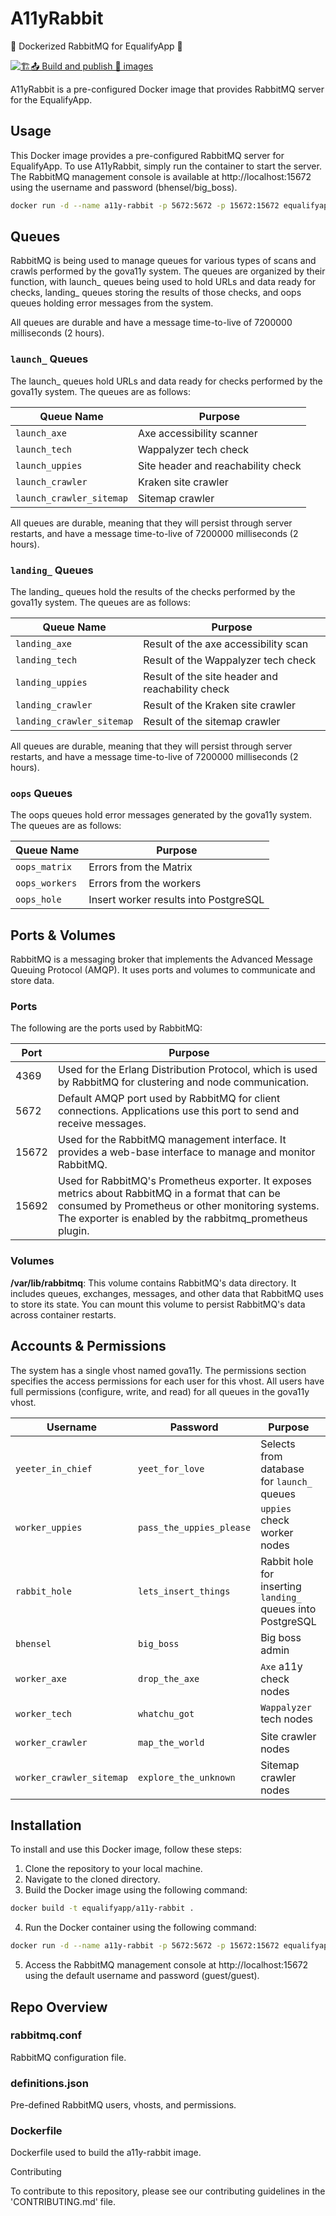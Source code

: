 # A11yRabbit
🐰 Dockerized RabbitMQ for EqualifyApp 🐰

[![🏗️📤 Build and publish 🐳 images](https://github.com/EqualifyApp/a11y-rabbit/actions/workflows/containerize.yml/badge.svg)](https://github.com/EqualifyApp/a11y-rabbit/actions/workflows/containerize.yml)

A11yRabbit is a pre-configured Docker image that provides RabbitMQ server for the EqualifyApp.



## Usage

This Docker image provides a pre-configured RabbitMQ server for EqualifyApp. To use A11yRabbit, simply run the container to start the server. The RabbitMQ management console is available at http://localhost:15672 using the username and password (bhensel/big_boss).

```sh
docker run -d --name a11y-rabbit -p 5672:5672 -p 15672:15672 equalifyapp/a11y-rabbit
```


## Queues
RabbitMQ is being used to manage queues for various types of scans and crawls performed by the gova11y system. The queues are organized by their function, with launch_ queues being used to hold URLs and data ready for checks, landing_ queues storing the results of those checks, and oops queues holding error messages from the system.

All queues are durable and have a message time-to-live of 7200000 milliseconds (2 hours).

### `launch_` Queues
The launch_ queues hold URLs and data ready for checks performed by the gova11y system. The queues are as follows:

| Queue Name | Purpose |
| --- | --- |
| `launch_axe` | Axe accessibility scanner |
| `launch_tech` | Wappalyzer tech check |
| `launch_uppies` | Site header and reachability check |
| `launch_crawler` | Kraken site crawler |
| `launch_crawler_sitemap` | Sitemap crawler |

All queues are durable, meaning that they will persist through server restarts, and have a message time-to-live of 7200000 milliseconds (2 hours).

### `landing_` Queues
The landing_ queues hold the results of the checks performed by the gova11y system. The queues are as follows:

| Queue Name | Purpose |
| --- | --- |
| `landing_axe` | Result of the axe accessibility scan |
| `landing_tech` | Result of the Wappalyzer tech check |
| `landing_uppies` | Result of the site header and reachability check |
| `landing_crawler` | Result of the Kraken site crawler |
| `landing_crawler_sitemap` | Result of the sitemap crawler |

All queues are durable, meaning that they will persist through server restarts, and have a message time-to-live of 7200000 milliseconds (2 hours).

### `oops` Queues
The oops queues hold error messages generated by the gova11y system. The queues are as follows:

| Queue Name | Purpose |
| --- | --- |
| `oops_matrix` | Errors from the Matrix |
| `oops_workers` | Errors from the workers |
| `oops_hole` | Insert worker results into PostgreSQL |


## Ports & Volumes
RabbitMQ is a messaging broker that implements the Advanced Message Queuing Protocol (AMQP). It uses ports and volumes to communicate and store data.


### Ports
The following are the ports used by RabbitMQ:

| Port   | Purpose                                                                                                     |
|--------|------------------------------------------------------------------------------------------------------------|
| 4369   | Used for the Erlang Distribution Protocol, which is used by RabbitMQ for clustering and node communication. |
| 5672   | Default AMQP port used by RabbitMQ for client connections. Applications use this port to send and receive messages. |
| 15672  | Used for the RabbitMQ management interface. It provides a web-base interface to manage and monitor RabbitMQ. |
| 15692  | Used for RabbitMQ's Prometheus exporter. It exposes metrics about RabbitMQ in a format that can be consumed by Prometheus or other monitoring systems. The exporter is enabled by the rabbitmq_prometheus plugin. |


### Volumes

**/var/lib/rabbitmq**: This volume contains RabbitMQ's data directory. It includes queues, exchanges, messages, and other data that RabbitMQ uses to store its state. You can mount this volume to persist RabbitMQ's data across container restarts.

## Accounts & Permissions
The system has a single vhost named gova11y. The permissions section specifies the access permissions for each user for this vhost. All users have full permissions (configure, write, and read) for all queues in the gova11y vhost.

| Username                 | Password                  | Purpose                                                 | Permissions                               |
|--------------------------|---------------------------|-------------------------------------------------------|-------------------------------------------|
| `yeeter_in_chief`        | `yeet_for_love`           | Selects from database for `launch_` queues              | `configure`, `write`, `read`              |
| `worker_uppies`          | `pass_the_uppies_please`  | `uppies` check worker nodes                            | `configure`, `write`, `read`              |
| `rabbit_hole`            | `lets_insert_things`      | Rabbit hole for inserting `landing_` queues into PostgreSQL | `configure`, `write`, `read`        |
| `bhensel`                | `big_boss`                | Big boss admin                                          | `configure`, `write`, `read`              |
| `worker_axe`             | `drop_the_axe`            | `Axe` a11y check nodes                                  | `configure`, `write`, `read`              |
| `worker_tech`            | `whatchu_got`             | `Wappalyzer` tech nodes                                 | `configure`, `write`, `read`              |
| `worker_crawler`         | `map_the_world`           | Site crawler nodes                                      | `configure`, `write`, `read`              |
| `worker_crawler_sitemap` | `explore_the_unknown`     | Sitemap crawler nodes                                   | `configure`, `write`, `read`              |




## Installation

To install and use this Docker image, follow these steps:

1. Clone the repository to your local machine.
2. Navigate to the cloned directory.
3. Build the Docker image using the following command:
```sh
docker build -t equalifyapp/a11y-rabbit .
```
4. Run the Docker container using the following command:
```bash
docker run -d --name a11y-rabbit -p 5672:5672 -p 15672:15672 equalifyapp/a11y-rabbit
```
5. Access the RabbitMQ management console at http://localhost:15672 using the default username and password (guest/guest).

## Repo Overview

### rabbitmq.conf
RabbitMQ configuration file.

### definitions.json
Pre-defined RabbitMQ users, vhosts, and permissions.

### Dockerfile
Dockerfile used to build the a11y-rabbit image.

Contributing

To contribute to this repository, please see our contributing guidelines in the 'CONTRIBUTING.md' file.

